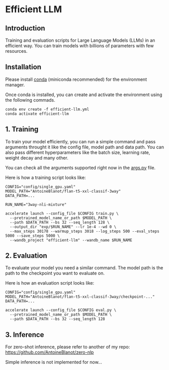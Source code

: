 # Efficient LLM

## Introduction

Training and evaluation scripts for Large Language Models (LLMs) in an efficient way. You can train models with billions of parameters with few resources.

## Installation
Please install [conda](https://conda.io/projects/conda/en/latest/user-guide/install/index.html) (miniconda recommended) for the environment manager.<br>

Once conda is installed, you can create and activate the environment using the following commads.

```
conda env create -f efficient-llm.yml
conda activate efficient-llm
```

## 1. Training
To train your model efficiently, you can run a simple command and pass arguments throught it like the config file, model path and data path. You can also pass different hyperparameters like the batch size, learning rate, weight decay and many other.

You can check all the arguments supported right now in the [args.py](args.py) file.

Here is how a training script looks like:
```
CONFIG="config/single_gpu.yaml"
MODEL_PATH="AntoineBlanot/flan-t5-xxl-classif-3way"
DATA_PATH=...

RUN_NAME="3way-nli-mixture"

accelerate launch --config_file $CONFIG train.py \
  --pretrained_model_name_or_path $MODEL_PATH \
  --path $DATA_PATH --bs 32 --seq_length 128 \
  --output_dir "exp/$RUN_NAME" --lr 1e-4 --wd 0 \
  --max_steps 30178 --warmup_steps 3018 --log_steps 500 --eval_steps 5000 --save_steps 5000 \
  --wandb_project "efficient-llm" --wandb_name $RUN_NAME

```

## 2. Evaluation
To evaluate your model you need a similar command. The model path is the path to the checkpoint you want to evaluate on.

Here is how an evaluation script looks like:
```
CONFIG="config/single_gpu.yaml"
MODEL_PATH="AntoineBlanot/flan-t5-xxl-classif-3way/checkpoint-..."
DATA_PATH=...

accelerate launch --config_file $CONFIG eval.py \
  --pretrained_model_name_or_path $MODEL_PATH \
  --path $DATA_PATH --bs 32 --seq_length 128

```

## 3. Inference
For zero-shot inference, please refer to another of my repo: https://github.com/AntoineBlanot/zero-nlp

Simple inference is not implemented for now...
